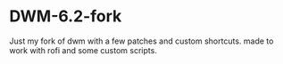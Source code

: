 # DWM-6.2-fork
Just my fork of dwm with a few patches and custom shortcuts. made to work with rofi and some custom scripts.
